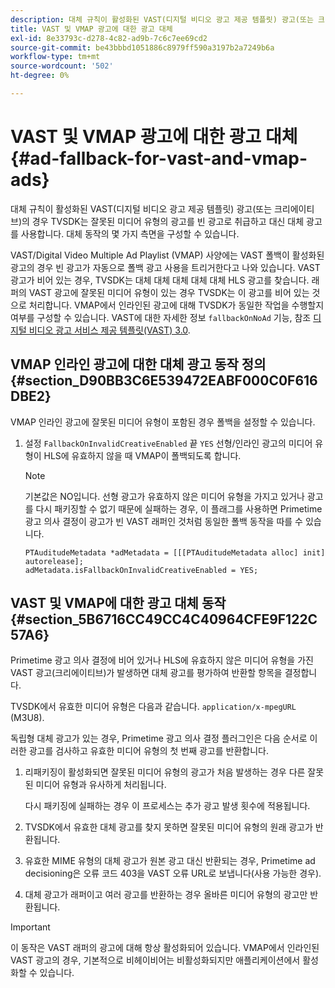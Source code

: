 ```yaml
---
description: 대체 규칙이 활성화된 VAST(디지털 비디오 광고 제공 템플릿) 광고(또는 크리에이티브)의 경우 TVSDK는 잘못된 미디어 유형의 광고를 빈 광고로 취급하고 대신 대체 광고를 사용합니다. 대체 동작의 몇 가지 측면을 구성할 수 있습니다.
title: VAST 및 VMAP 광고에 대한 광고 대체
exl-id: 8e33793c-d278-4c82-ad9b-7c6c7ee69cd2
source-git-commit: be43bbbd1051886c8979ff590a3197b2a7249b6a
workflow-type: tm+mt
source-wordcount: '502'
ht-degree: 0%

---
```


# VAST 및 VMAP 광고에 대한 광고 대체 {#ad-fallback-for-vast-and-vmap-ads}

대체 규칙이 활성화된 VAST(디지털 비디오 광고 제공 템플릿) 광고(또는 크리에이티브)의 경우 TVSDK는 잘못된 미디어 유형의 광고를 빈 광고로 취급하고 대신 대체 광고를 사용합니다. 대체 동작의 몇 가지 측면을 구성할 수 있습니다.

VAST/Digital Video Multiple Ad Playlist (VMAP) 사양에는 VAST 폴백이 활성화된 광고의 경우 빈 광고가 자동으로 폴백 광고 사용을 트리거한다고 나와 있습니다. VAST 광고가 비어 있는 경우, TVSDK는 대체 대체 대체 대체 대체 HLS 광고를 찾습니다. 래퍼의 VAST 광고에 잘못된 미디어 유형이 있는 경우 TVSDK는 이 광고를 비어 있는 것으로 처리합니다. VMAP에서 인라인된 광고에 대해 TVSDK가 동일한 작업을 수행할지 여부를 구성할 수 있습니다. VAST에 대한 자세한 정보 `fallbackOnNoAd` 기능, 참조 [디지털 비디오 광고 서비스 제공 템플릿(VAST) 3.0](https://www.iab.net/guidelines/508676/digitalvideo/vsuite/vast).

## VMAP 인라인 광고에 대한 대체 광고 동작 정의 {#section_D90BB3C6E539472EABF000C0F616DBE2}

VMAP 인라인 광고에 잘못된 미디어 유형이 포함된 경우 폴백을 설정할 수 있습니다.

1. 설정 `FallbackOnInvalidCreativeEnabled` 끝 `YES` 선형/인라인 광고의 미디어 유형이 HLS에 유효하지 않을 때 VMAP이 폴백되도록 합니다.

   >[!NOTE]
   >
   >기본값은 NO입니다. 선형 광고가 유효하지 않은 미디어 유형을 가지고 있거나 광고를 다시 패키징할 수 없기 때문에 실패하는 경우, 이 플래그를 사용하면 Primetime 광고 의사 결정이 광고가 빈 VAST 래퍼인 것처럼 동일한 폴백 동작을 따를 수 있습니다.

   ```
   PTAuditudeMetadata *adMetadata = [[[PTAuditudeMetadata alloc] init] autorelease]; 
   adMetadata.isFallbackOnInvalidCreativeEnabled = YES;
   ```

## VAST 및 VMAP에 대한 광고 대체 동작 {#section_5B6716CC49CC4C40964CFE9F122C57A6}

Primetime 광고 의사 결정에 비어 있거나 HLS에 유효하지 않은 미디어 유형을 가진 VAST 광고(크리에이티브)가 발생하면 대체 광고를 평가하여 반환할 항목을 결정합니다.

TVSDK에서 유효한 미디어 유형은 다음과 같습니다. `application/x-mpegURL` (M3U8).

독립형 대체 광고가 있는 경우, Primetime 광고 의사 결정 플러그인은 다음 순서로 이러한 광고를 검사하고 유효한 미디어 유형의 첫 번째 광고를 반환합니다.

1. 리패키징이 활성화되면 잘못된 미디어 유형의 광고가 처음 발생하는 경우 다른 잘못된 미디어 유형과 유사하게 처리됩니다.

   다시 패키징에 실패하는 경우 이 프로세스는 추가 광고 발생 횟수에 적용됩니다.
1. TVSDK에서 유효한 대체 광고를 찾지 못하면 잘못된 미디어 유형의 원래 광고가 반환됩니다.
1. 유효한 MIME 유형의 대체 광고가 원본 광고 대신 반환되는 경우, Primetime ad decisioning은 오류 코드 403을 VAST 오류 URL로 보냅니다(사용 가능한 경우).
1. 대체 광고가 래퍼이고 여러 광고를 반환하는 경우 올바른 미디어 유형의 광고만 반환됩니다.

>[!IMPORTANT]
>
>이 동작은 VAST 래퍼의 광고에 대해 항상 활성화되어 있습니다. VMAP에서 인라인된 VAST 광고의 경우, 기본적으로 비헤이비어는 비활성화되지만 애플리케이션에서 활성화할 수 있습니다.
